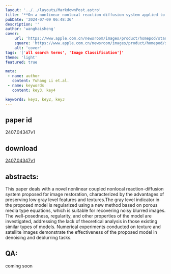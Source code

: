```yaml
---
layout: '../../layouts/MarkdownPost.astro'
title: '**On a nonlinear nonlocal reaction-diffusion system applied to image restoration**'
pubDate: '2024-07-09 06:48:36'
description: ''
author: 'wanghaisheng'
cover:
    url: 'https://www.apple.com.cn/newsroom/images/product/homepod/standard/Apple-HomePod-hero-230118_big.jpg.large_2x.jpg'
    square: 'https://www.apple.com.cn/newsroom/images/product/homepod/standard/Apple-HomePod-hero-230118_big.jpg.large_2x.jpg'
    alt: 'cover'
tags: '['all search terms', 'Image Classification']' 
theme: 'light'
featured: true

meta:
 - name: author
   content: Yuhang Li et.al.
 - name: keywords
   content: key3, key4

keywords: key1, key2, key3
---
```


## paper id
2407.04347v1
## download
[2407.04347v1](http://arxiv.org/abs/2407.04347v1)
## abstracts:
This paper deals with a novel nonlinear coupled nonlocal reaction-diffusion system proposed for image restoration, characterized by the advantages of preserving low gray level features and textures.The gray level indicator in the proposed model is regularized using a new method based on porous media type equations, which is suitable for recovering noisy blurred images. The well-posedness, regularity, and other properties of the model are investigated, addressing the lack of theoretical analysis in those existing similar types of models. Numerical experiments conducted on texture and satellite images demonstrate the effectiveness of the proposed model in denoising and deblurring tasks.
## QA:
coming soon
